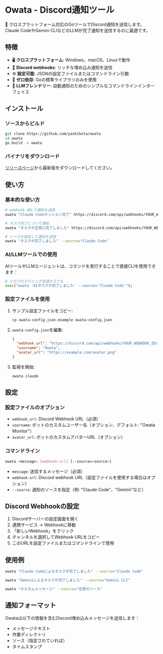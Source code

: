 # Owata - Discord通知ツール

🔔 クロスプラットフォーム対応のGoツールでDiscord通知を送信します。Claude CodeやGemini CLIなどのLLMが完了通知を送信するのに最適です。  

## 特徴

- 🖥️ **クロスプラットフォーム**: Windows、macOS、Linuxで動作
- 📨 **Discord webhooks**: リッチな埋め込み通知を送信
- ⚙️ **設定可能**: JSONの設定ファイルまたはコマンドライン引数
- 🚀 **ゼロ依存**: Goの標準ライブラリのみを使用
- 🤖 **LLMフレンドリー**: 自動通知のためのシンプルなコマンドラインインターフェイス

## インストール

### ソースからビルド

```bash
git clone https://github.com/yashikota/owata
cd owata
go build -o owata
```

### バイナリをダウンロード

[リリースページ](https://github.com/yashikota/owata/releases)から最新版をダウンロードしてください。

## 使い方

### 基本的な使い方

```bash
# webhook URLで通知を送信
owata "Claude Codeセッション完了" https://discord.com/api/webhooks/YOUR_WEBHOOK_ID/YOUR_WEBHOOK_TOKEN

# タスク完了について通知
owata "タスクが正常に完了しました" https://discord.com/api/webhooks/YOUR_WEBHOOK_ID/YOUR_WEBHOOK_TOKEN

# ソースを指定して通知を送信
owata "タスクが完了しました" --source="Claude Code"
```

### AI/LLMツールでの使用

AIツールやLLMエージェントは、コマンドを実行することで直接CLIを使用できます：

```bash
# どのプログラミング言語からでも
exec("owata 'AIタスクが完了しました' --source='Claude Code'");
```

### 設定ファイルを使用

1. サンプル設定ファイルをコピー:
   ```bash
   cp owata-config.json.example owata-config.json
   ```

2. `owata-config.json`を編集:
   ```json
   {
     "webhook_url": "https://discord.com/api/webhooks/YOUR_WEBHOOK_ID/YOUR_WEBHOOK_TOKEN",
     "username": "Owata",
     "avatar_url": "https://example.com/avatar.png"
   }
   ```

3. 監視を開始:
   ```bash
   owata claude
   ```

## 設定

### 設定ファイルのオプション

- `webhook_url`: Discord Webhook URL（必須）
- `username`: ボットのカスタムユーザー名（オプション、デフォルト: "Owata Monitor"）
- `avatar_url`: ボットのカスタムアバターURL（オプション）

### コマンドライン

```bash
owata <message> [webhook-url] [--source=<source>]
```

- `message`: 送信するメッセージ（必須）
- `webhook-url`: Discord webhook URL（設定ファイルを使用する場合はオプション）
- `--source`: 通知のソースを指定（例: "Claude Code"、"Gemini"など）

## Discord Webhookの設定

1. Discordサーバーの設定画面を開く
2. 連携サービス → Webhookに移動
3. 「新しいWebhook」をクリック
4. チャンネルを選択してWebhook URLをコピー
5. このURLを設定ファイルまたはコマンドラインで使用

## 使用例

```bash
owata "Claude Codeによるタスクが完了しました" --source="Claude Code"
```

```bash
owata "Geminiによるタスクが完了しました" --source="Gemini CLI"
```

```bash
owata "カスタムメッセージ" --source="任意のソース"
```

## 通知フォーマット

Owataは以下の情報を含むDiscord埋め込みメッセージを送信します：
- メッセージテキスト
- 作業ディレクトリ
- ソース（指定されていれば）
- タイムスタンプ
